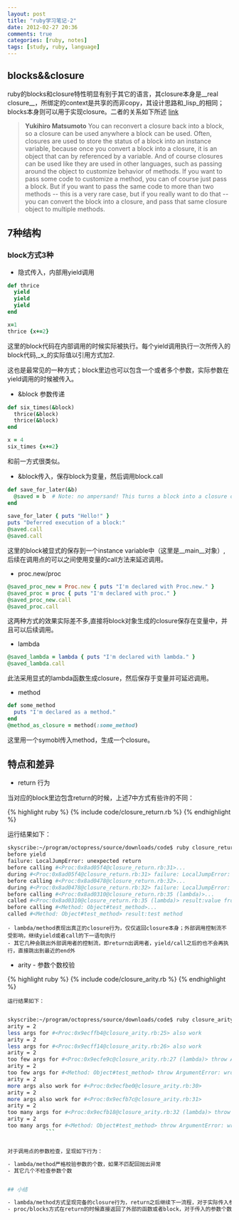 ```yaml
---
layout: post
title: "ruby学习笔记-2"
date: 2012-02-27 20:36
comments: true
categories: [ruby, notes]
tags: [study, ruby, language]
---
```


## blocks&&closure
ruby的blocks和closure特性明显有别于其它的语言，其closure本身是__real closure__，所绑定的context是共享的而非copy，其设计思路和_lisp_的相同；blocks本身则可以用于实现closure。二者的关系如下所述 [link](http://www.artima.com/intv/closures2.html)

> __Yukihiro Matsumoto__ You can reconvert a closure back into a block, so a closure can be used anywhere a block can be used. Often, closures are used to store the status of a block into an instance variable, because once you convert a block into a closure, it is an object that can by referenced by a variable. And of course closures can be used like they are used in other languages, such as passing around the object to customize behavior of methods. If you want to pass some code to customize a method, you can of course just pass a block. But if you want to pass the same code to more than two methods -- this is a very rare case, but if you really want to do that -- you can convert the block into a closure, and pass that same closure object to multiple methods.

<!--more-->

## 7种结构

### block方式3种

- 隐式传入，内部用yield调用

```ruby
def thrice
  yield
  yield
  yield
end

x=1
thrice {x+=2}
```

这里的block代码在内部调用的时候实际被执行。每个yield调用执行一次所传入的block代码,_x_的实际值以引用方式加2.

这也是最常见的一种方式；block里边也可以包含一个或者多个参数，实际参数在yield调用的时候被传入。

- &block 参数传递

```ruby
def six_times(&block)
  thrice(&block)
  thrice(&block)
end

x = 4
six_times {x+=2}
```

和前一方式很类似。

- &block传入，保存block为变量，然后调用block.call

```ruby
def save_for_later(&b)
  @saved = b  # Note: no ampersand! This turns a block into a closure of sorts.
end
   
save_for_later { puts "Hello!" }
puts "Deferred execution of a block:"
@saved.call
@saved.call
```

  这里的block被显式的保存到一个instance variable中（这里是__main__对象）, 后续在调用点的可以之间使用变量的call方法来延迟调用。

- proc.new/proc

```ruby
@saved_proc_new = Proc.new { puts "I'm declared with Proc.new." }
@saved_proc = proc { puts "I'm declared with proc." }
@saved_proc_new.call
@saved_proc.call
```

这两种方式的效果实际差不多,直接将block对象生成的closure保存在变量中，并且可以后续调用。

- lambda

```ruby
@saved_lambda = lambda { puts "I'm declared with lambda." }
@saved_lambda.call
```

此法采用显式的lambda函数生成closure，然后保存于变量并可延迟调用。

- method

```ruby
def some_method
  puts "I'm declared as a method."
end
@method_as_closure = method(:some_method)
```

这里用一个symobl传入method，生成一个closure。

## 特点和差异

- return 行为

当对应的block里边包含return的时候，上述7中方式有些许的不同：

{% highlight ruby %}
    {% include code/closure_return.rb %}
{% endhighlight %}

运行结果如下：

```bash
skyscribe:~/program/octopress/source/downloads/code$ ruby closure_return.rb 
before yield
failure: LocalJumpError: unexpected return
before calling #<Proc:0x8ad05f4@closure_return.rb:31>...
during #<Proc:0x8ad05f4@closure_return.rb:31> failure: LocalJumpError: unexpected return
before calling #<Proc:0x8ad0478@closure_return.rb:32>...
during #<Proc:0x8ad0478@closure_return.rb:32> failure: LocalJumpError: unexpected return
before calling #<Proc:0x8ad0310@closure_return.rb:35 (lambda)>...
called #<Proc:0x8ad0310@closure_return.rb:35 (lambda)> result:value from proc
before calling #<Method: Object#test_method>...
called #<Method: Object#test_method> result:test method
``` 

        
    - lambda/method表现出真正的closure行为，仅仅返回closure本身；外部调用控制流不受影响，继续yield或者call的下一语句执行
    - 其它几种会跳出外部调用者的控制流，即return出调用者，yield/call之后的也不会再执行，直接跳出到最近的end外


- arity - 参数个数校验

{% highlight ruby %}
    {% include code/closure_arity.rb %}
{% endhighlight %}


    运行结果如下：

```bash

skyscribe:~/program/octopress/source/downloads/code$ ruby closure_arity.rb 
arity = 2
less args for #<Proc:0x9ecffb4@closure_arity.rb:25> also work
arity = 2
less args for #<Proc:0x9ecff14@closure_arity.rb:26> also work
arity = 2
too few args for #<Proc:0x9ecfe9c@closure_arity.rb:27 (lambda)> throw ArgumentError: wrong number of arguments (1 for 2)
arity = 2
too few args for #<Method: Object#test_method> throw ArgumentError: wrong number of arguments (1 for 2)
arity = 2
more args also work for #<Proc:0x9ecfbe0@closure_arity.rb:30>
arity = 2
more args also work for #<Proc:0x9ecfb7c@closure_arity.rb:31>
arity = 2
too many args for #<Proc:0x9ecfb18@closure_arity.rb:32 (lambda)> throw ArgumentError: wrong number of arguments (7 for 2)
arity = 2
too many args for #<Method: Object#test_method> throw ArgumentError: wrong number of arguments (7 for 2)
            ```


对于调用点的参数检查，呈现如下行为：

- lambda/method严格校验参数的个数，如果不匹配回抛出异常
- 其它几个不检查参数个数


## 小结

- lambda/method方式呈现完备的closure行为，return之后继续下一流程，对于实际传入参数个数会在调用点检查
- proc/blocks方式在return的时候直接返回了外部的函数或者block，对于传入的参数个数也没有执行检查。
